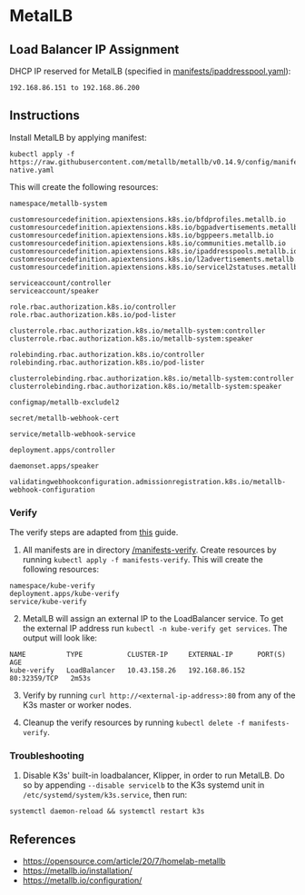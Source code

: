 # MetalLB

## Load Balancer IP Assignment

DHCP IP reserved for MetalLB (specified in [manifests/ipaddresspool.yaml](manifests/ipaddresspool.yaml)):

```
192.168.86.151 to 192.168.86.200
```

## Instructions

Install MetalLB by applying manifest:

```
kubectl apply -f https://raw.githubusercontent.com/metallb/metallb/v0.14.9/config/manifests/metallb-native.yaml
```

This will create the following resources:

```
namespace/metallb-system

customresourcedefinition.apiextensions.k8s.io/bfdprofiles.metallb.io
customresourcedefinition.apiextensions.k8s.io/bgpadvertisements.metallb.io
customresourcedefinition.apiextensions.k8s.io/bgppeers.metallb.io
customresourcedefinition.apiextensions.k8s.io/communities.metallb.io
customresourcedefinition.apiextensions.k8s.io/ipaddresspools.metallb.io
customresourcedefinition.apiextensions.k8s.io/l2advertisements.metallb.io
customresourcedefinition.apiextensions.k8s.io/servicel2statuses.metallb.io

serviceaccount/controller
serviceaccount/speaker

role.rbac.authorization.k8s.io/controller
role.rbac.authorization.k8s.io/pod-lister

clusterrole.rbac.authorization.k8s.io/metallb-system:controller
clusterrole.rbac.authorization.k8s.io/metallb-system:speaker

rolebinding.rbac.authorization.k8s.io/controller
rolebinding.rbac.authorization.k8s.io/pod-lister

clusterrolebinding.rbac.authorization.k8s.io/metallb-system:controller
clusterrolebinding.rbac.authorization.k8s.io/metallb-system:speaker

configmap/metallb-excludel2

secret/metallb-webhook-cert

service/metallb-webhook-service

deployment.apps/controller

daemonset.apps/speaker

validatingwebhookconfiguration.admissionregistration.k8s.io/metallb-webhook-configuration
```

### Verify

The verify steps are adapted from [this](https://opensource.com/article/20/7/homelab-metallb) guide.

1. All manifests are in directory [/manifests-verify](/manifests-verify/). Create resources by running `kubectl apply -f manifests-verify`. This will create the following resources:

```
namespace/kube-verify
deployment.apps/kube-verify
service/kube-verify
```

2. MetalLB will assign an external IP to the LoadBalancer service. To get the external IP address run `kubectl -n kube-verify get services`. The output will look like:

```
NAME          TYPE           CLUSTER-IP     EXTERNAL-IP      PORT(S)        AGE
kube-verify   LoadBalancer   10.43.158.26   192.168.86.152   80:32359/TCP   2m53s
```

3. Verify by running `curl http://<external-ip-address>:80` from any of the K3s master or worker nodes.

4. Cleanup the verify resources by running `kubectl delete -f manifests-verify`.

### Troubleshooting

1. Disable K3s' built-in loadbalancer, Klipper, in order to run MetalLB. Do so by appending `--disable servicelb` to the K3s systemd unit in `/etc/systemd/system/k3s.service`, then run:

```
systemctl daemon-reload && systemctl restart k3s
```


## References

- https://opensource.com/article/20/7/homelab-metallb
- https://metallb.io/installation/
- https://metallb.io/configuration/
